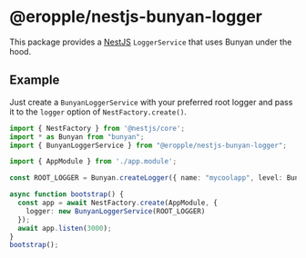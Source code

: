 # @eropple/nestjs-bunyan-logger #
This package provides a [NestJS](https://nestjs.com) `LoggerService` that uses
Bunyan under the hood.

## Example ##
Just create a `BunyanLoggerService` with your preferred root logger and pass it
to the `logger` option of `NestFactory.create()`.

```ts
import { NestFactory } from '@nestjs/core';
import * as Bunyan from "bunyan";
import { BunyanLoggerService } from "@eropple/nestjs-bunyan-logger";

import { AppModule } from './app.module';

const ROOT_LOGGER = Bunyan.createLogger({ name: "mycoolapp", level: Bunyan.DEBUG });

async function bootstrap() {
  const app = await NestFactory.create(AppModule, {
    logger: new BunyanLoggerService(ROOT_LOGGER)
  });
  await app.listen(3000);
}
bootstrap();
```
